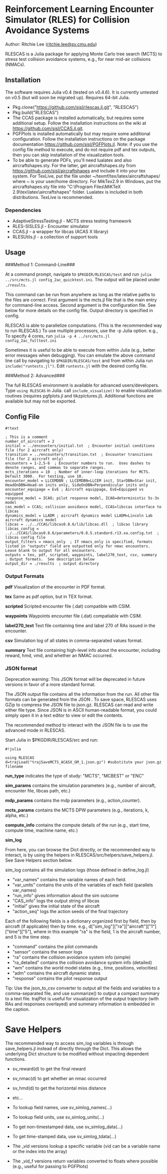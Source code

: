 # Reinforcement Learning Encounter Simulator (RLES) for Collision Avoidance Systems #
Author: Ritchie Lee (ritchie.lee@sv.cmu.edu)

RLESCAS is a Julia package for applying Monte Carlo tree search (MCTS) to stress test collision avoidance systems, e.g., for near mid-air collisions (NMACs).

## Installation ##

The software requires Julia v0.4 (tested on v0.4.6).  It is currently untested on v0.5 (but will soon be migrated up).  Requires 64-bit Julia.

* Pkg.clone("https://github.com/sisl/rlescas.jl.git", "RLESCAS")
* Pkg.build("RLESCAS")
* The CCAS package is installed automatically, but requires some additional setup.  Follow the installation instructions on the wiki at https://github.com/sisl/CCAS.jl.git.
* PGFPlots is installed automatically but may require some additional configuration.  Follow the installation instructions on the package documentation https://github.com/sisl/PGFPlots.jl.  Note: if you use the config file method to execute, and do not require pdf and tex outputs, then you can skip installation of the visualization tools.
* To be able to generate PDFs, you'll need lualatex and also aircraftshapes.sty.  For the latter, get aircraftshapes.sty from https://github.com/sisl/aircraftshapes and include it into your tex system.  For TexLive, put the file under ~/texmf/tex/latex/aircraftshapes/ where ~ is your user/home directory.  For MikTex2.9 in Windows, put the aircraftshapes.sty file into "C:\Program Files\MiKTeX 2.9\tex\latex\aircraftshapes" folder. Lualatex is included in both distributions.  TexLive is recommended. 

### Dependencies ###

* AdaptiveStressTesting.jl - MCTS stress testing framework 
* RLES-SISLES.jl - Encounter simulator
* CCAS.jl - a wrapper for libcas (ACAS X library)
* RLESUtils.jl - a collection of support tools

## Usage ##

###Method 1: Command-Line###

At a command prompt, navigate to ``$PKGDIR/RLESCAS/test`` and run ``julia ../src/mcts.jl config_2ac_quicktest.ini``.  The output will be placed under ``./results``.

This command can be run from anywhere as long as the relative paths to the files are correct.  First argument is the mcts.jl file that is the main entry for command-line access.  Second argument is the configuration file.  See below for more details on the config file.  Output directory is specified in config.

RLESCAS is able to parallelize computations.  (This is the recommended way to run RLESCAS.) To use multiple processors, use the -p Julia option.  e.g., To specify 4 cores, run ``julia -p 4 ../src/mcts.jl config_2ac_fulltest.ini``

Sometimes it is useful to be able to execute from within Julia (e.g., better error messages when debugging).  You can emulate the above command line call by navigating to ``$PKGDIR/RLESCAS/test`` and from within Julia run ``include("runtests.jl")``.  Edit ``runtests.jl`` with the desired config file.

###Method 2: Advanced###

The full RLESCAS environment is available for advanced users/developers.  Type ``using RLESCAS`` in Julia.  call ``include_visualize()`` to enable visualization routines (requires pgfplots.jl and tikzpictures.jl).  Additional functions are available but may not be exported.

## Config File ##

```
#!text

; This is a comment
number_of_aircraft = 2  
initial = ../encounters/initial.txt  ; Encounter initial conditions file (for 2 aircraft only)
transition = ../encounters/transition.txt  ; Encounter transitions file (for 2 aircraft only)
encounters = 1-2,5-6  ; Encounter numbers to run.  Uses dashes to denote ranges, and commas to separate ranges.
mcts_iterations = 10  ; Number of inner-loop iterations for MCTS.  Default 3000.  For testing, use 10.
encounter_model = LLCEMDBN ; LLCEMDBN=LLCEM init, StarDBN=Star init, HeadOnDBN=Head-on inits only, SideOnDBN=Perpendicular inits only 
encounter_equipage = EvE ; Aircraft equippage, EvE=Equipped vs equipped 
response_model = ICAO; pilot response model, ICAO=deterministic 5s-3s model
cas_model = CCAS; collision avoidance model, CCAS=libccas interface to libcas
dynamics_model = LLADM ; aircraft dynamics model LLADM=Lincoln Lab aircraft dynamics model
libcas = ../../CCAS/libcas0.8.6/lib/libcas.dll  ; libcas library
libcas_config = ../../CCAS/libcas0.8.6/parameters/0.8.5.standard.r13.xa.config.txt  ; libcas config file
output_filters = nmacs_only  ; If nmacs_only is specified, formats listed in "outputs" field are outputted only for nmac encounters.  Leave blank to output for all encounters.
outputs = tex, pdf, scripted, waypoints, label270_text, csv, summary  ; Output formats.  See description below
output_dir = ./results  ; output directory
```

### Output Formats ###

**pdf**  Visualization of the encounter in PDF format.

**tex**  Same as pdf option, but in TEX format.

**scripted**  Scripted encounter file (.dat) compatible with CSIM.

**waypoints**  Waypoints encounter file (.dat) compatiable with CSIM.

**label270_text** Text file containing time and label 270 of RAs issued in the encounter.

**csv**  Simulation log of all states in comma-separated values format.

**summary**  Text file containing high-level info about the encounter, including reward, hmd, vmd, and whether an NMAC occurred.

### JSON format ###

Deprecation warning: This JSON format will be deprecated in future versions in favor of a more standard format.

The JSON output file contains all the information from the run.  All other file formats can be generated from the JSON .  To save space, RLESCAS uses GZip to compress the JSON file to json.gz.  RLESCAS can read and write either file type.     Since JSON is in ASCII human-readable format, you could simply open it in a text editor to view or edit the contents.

The recommended method to interact with the JSON file is to use the advanced mode in RLESCAS.

Start Julia in $PKGDIR/RLESCAS/src and run:

```
#!julia

using RLESCAS
d=trajLoad("trajSaveMCTS_ACASX_GM_1.json.gz") #substitute your json.gz filename

```

**run_type** indicates the type of study: "MCTS", "MCBEST" or "ENC"

**sim_params** contains the simulation parameters (e.g., number of aircraft, encounter file, libcas path, etc.)

**mdp_params** contains the mdp parameters (e.g., action_counter). 

**mcts_params** contains the MCTS DPW parameters (e.g., iterations, k, alpha, etc.)

**compute_info** contains the compute details of the run (e.g., start time, compute time, machine name, etc.)

**sim_log**

From here, you can browse the Dict directly, or the recommended way to interact, is by using the helpers in RLESCAS/src/helpers/save_helpers.jl.  See Save Helpers section below.

sim_log contains all the simulation logs (those defined in define_log.jl)

* "var_names" contains the variable names of each field.
* "var_units" contains the units of the variables of each field (parallels var_names)
* "run_info" gives information about the sim outcome
* "CAS_info" logs the output string of libcas
* "initial" gives the initial state of the aircraft
* "action_seq" logs the action seeds of the final trajectory

Each of the following fields is a dictionary organized first by field, then by aircraft (if applicable) then by time.  e.g., d["sim_log"]["ra"]["aircraft"]["1"]["time"]["5"], where in this example "ra" is the field, 1 is the aircraft number, and 5 is the time step.

* "command" contains the pilot commands
* "sensor" contains the sensor logs
* "ra" contains the collision avoidance system info (simple)
* "ra_detailed" contains the collision avoidance system info (detailed)
* "wm" contains the world model states (e.g., time, positions, velocities)
* "adm" contains the aircraft dynamic states
* "response" contains the pilot response output

Tip: Use the json_to_csv converter to output all the fields and variables to a comma-separated file, and use summarize() to output a compact summary to a text file.  trajPlot is useful for visualization of the output trajectory (with RAs and responses overlayed) and summary information is embedded in the caption.

# Save Helpers #

The recommended way to access sim_log variables is through save_helpers.jl instead of directly through the Dict.  This allows the underlying Dict structure to be modified without impacting dependent functions.

* sv_reward(d) to get the final reward
* sv_nmac(d) to get whether an nmac occurred
* sv_hmd(d) to get the horizontal miss distance
* etc...

* To lookup field names, use sv_simlog_names(...)
* To lookup field units, use sv_simlog_units(...)
* To get non-timestamped data, use sv_simlog_data(...)
* To get time-stamped data, use sv_simlog_tdata(...)
* The _vid versions lookup a specific variable (vid can be a variable name or the index into the array)
* The _vid_f versions return variables converted to floats where possible (e.g., useful for passing to PGFPlots)
